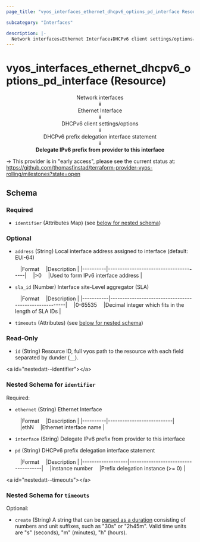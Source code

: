 ```yaml
---
page_title: "vyos_interfaces_ethernet_dhcpv6_options_pd_interface Resource - vyos"

subcategory: "Interfaces"

description: |- 
  Network interfaces⯯Ethernet Interface⯯DHCPv6 client settings/options⯯DHCPv6 prefix delegation interface statement⯯Delegate IPv6 prefix from provider to this interface
---
```


# vyos_interfaces_ethernet_dhcpv6_options_pd_interface (Resource)
<center>

Network interfaces  
⯯  
Ethernet Interface  
⯯  
DHCPv6 client settings/options  
⯯  
DHCPv6 prefix delegation interface statement  
⯯  
**Delegate IPv6 prefix from provider to this interface**


</center>

-> This provider is in "early access", please see the current status at: https://github.com/thomasfinstad/terraform-provider-vyos-rolling/milestones?state=open

## Schema

### Required

- `identifier` (Attributes Map) (see [below for nested schema](#nestedatt--identifier))

### Optional

- `address` (String) Local interface address assigned to interface (default: EUI-64)

    &emsp;|Format  &emsp;|Description                          |
    |----------|---------------------------------------|
    &emsp;|&gt;0      &emsp;|Used to form IPv6 interface address  |
- `sla_id` (Number) Interface site-Level aggregator (SLA)

    &emsp;|Format   &emsp;|Description                                          |
    |-----------|-------------------------------------------------------|
    &emsp;|0-65535  &emsp;|Decimal integer which fits in the length of SLA IDs  |
- `timeouts` (Attributes) (see [below for nested schema](#nestedatt--timeouts))

### Read-Only

- `id` (String) Resource ID, full vyos path to the resource with each field separated by dunder (`__`).

&lt;a id=&#34;nestedatt--identifier&#34;&gt;&lt;/a&gt;
### Nested Schema for `identifier`

Required:

- `ethernet` (String) Ethernet Interface

    &emsp;|Format  &emsp;|Description              |
    |----------|---------------------------|
    &emsp;|ethN    &emsp;|Ethernet interface name  |
- `interface` (String) Delegate IPv6 prefix from provider to this interface
- `pd` (String) DHCPv6 prefix delegation interface statement

    &emsp;|Format           &emsp;|Description                        |
    |-------------------|-------------------------------------|
    &emsp;|instance number  &emsp;|Prefix delegation instance (&gt;= 0)  |


&lt;a id=&#34;nestedatt--timeouts&#34;&gt;&lt;/a&gt;
### Nested Schema for `timeouts`

Optional:

- `create` (String) A string that can be [parsed as a duration](https://pkg.go.dev/time#ParseDuration) consisting of numbers and unit suffixes, such as &#34;30s&#34; or &#34;2h45m&#34;. Valid time units are &#34;s&#34; (seconds), &#34;m&#34; (minutes), &#34;h&#34; (hours).  
